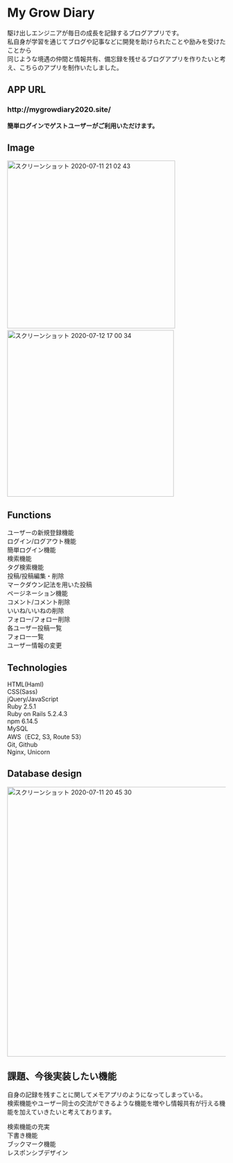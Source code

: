 My Grow Diary
====

駆け出しエンジニアが毎日の成長を記録するブログアプリです。  
私自身が学習を通じてブログや記事などに開発を助けられたことや励みを受けたことから  
同じような境遇の仲間と情報共有、備忘録を残せるブログアプリを作りたいと考え、こちらのアプリを制作いたしました。

## APP URL

<h3>http://mygrowdiary2020.site/</h3>

**簡単ログインでゲストユーザーがご利用いただけます。**

## Image

<img width="387" alt="スクリーンショット 2020-07-11 21 02 43" src="https://user-images.githubusercontent.com/64174311/87223811-0184c300-c3bb-11ea-9610-d45625aa30a5.png">　<img width="384" alt="スクリーンショット 2020-07-12 17 00 34" src="https://user-images.githubusercontent.com/64174311/87241779-5bd85f00-c461-11ea-9476-e2ca474ac4bb.png">

## Functions

ユーザーの新規登録機能  
ログイン/ログアウト機能  
簡単ログイン機能  
検索機能  
タグ検索機能  
投稿/投稿編集・削除  
マークダウン記法を用いた投稿  
ページネーション機能  
コメント/コメント削除  
いいね/いいねの削除  
フォロー/フォロー削除  
各ユーザー投稿一覧  
フォロー一覧  
ユーザー情報の変更  

## Technologies

HTML(Haml)  
CSS(Sass)  
jQuery/JavaScript  
Ruby 2.5.1  
Ruby on Rails 5.2.4.3  
npm 6.14.5  
MySQL  
AWS（EC2, S3, Route 53）  
Git, Github  
Nginx, Unicorn

## Database design

<img width="622" alt="スクリーンショット 2020-07-11 20 45 30" src="https://user-images.githubusercontent.com/64174311/87223382-7f46cf80-c3b7-11ea-8d0f-e15732e3a061.png">

## 課題、今後実装したい機能

自身の記録を残すことに関してメモアプリのようになってしまっている。  
検索機能やユーザー同士の交流ができるような機能を増やし情報共有が行える機能を加えていきたいと考えております。

検索機能の充実  
下書き機能  
ブックマーク機能  
レスポンシブデザイン
